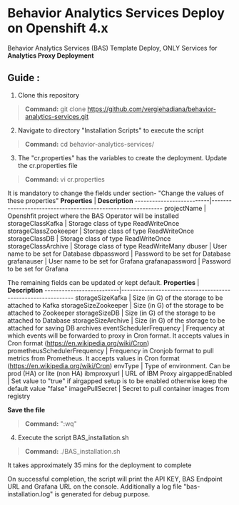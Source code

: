 
# Behavior Analytics Services Deploy on Openshift 4.x
Behavior Analytics Services (BAS) Template Deploy, ONLY Services for **Analytics Proxy Deployment** 

## Guide :
1. Clone this repository
> **Command:** git clone https://github.com/vergiehadiana/behavior-analytics-services.git
2. Navigate to directory "Installation Scripts" to execute the script
> **Command:** cd behavior-analytics-services/
3. The "cr.properties" has the variables to create the deployment. Update the cr.properties file
> **Command:** vi cr.properties

It is mandatory to change the fields under section- "Change the values of these properties"
**Properties**	          | **Description**
--------------------------|-------------------------------------------------------------
projectName	              | Openshfit project where the BAS Operator will be installed
storageClassKafka	      | Storage class of type ReadWriteOnce
storageClassZookeeper	  | Storage class of type ReadWriteOnce
storageClassDB	          | Storage class of type ReadWriteOnce
storageClassArchive	      | Storage class of type ReadWriteMany
dbuser	                  | User name to be set for Database
dbpassword  	          | Password to be set for Database
grafanauser	              | User name to be set for Grafana
grafanapassword	          | Password to be set for Grafana

The remaining fields can be updated or kept default.
**Properties**	          | **Description**
--------------------------|-------------------------------------------------------------
storageSizeKafka	      | Size (in G) of the storage to be attached to Kafka
storageSizeZookeeper	  | Size (in G) of the storage to be attached to Zookeeper
storageSizeDB	          | Size (in G) of the storage to be attached to Database
storageSizeArchive	      | Size (in G) of the storage to be attached for saving DB archives
eventSchedulerFrequency	  | Frequency at which events will be forwarded to proxy in Cron format. It accepts values in Cron format (https://en.wikipedia.org/wiki/Cron)
prometheusSchedulerFrequency	| Frequency in Cronjob format to pull metrics from Prometheus. It accepts values in Cron format (https://en.wikipedia.org/wiki/Cron)
envType	                  | Type of environment. Can be prod (HA) or lite (non HA)
ibmproxyurl	              | URL of IBM Proxy
airgappedEnabled	      | Set value to "true" if airgapped setup is to be enabled otherwise keep the default value "false"
imagePullSecret      	  | Secret to pull container images from registry

**Save the file** 
> **Command:** ":wq"

4. Execute the script BAS_installation.sh
> **Command:** ./BAS_installation.sh

It takes approximately 35 mins for the deployment to complete

On successful completion, the script will print the API KEY, BAS Endpoint URL and Grafana URL on the console.
Additionally a log file "bas-installation.log" is generated for debug purpose.
